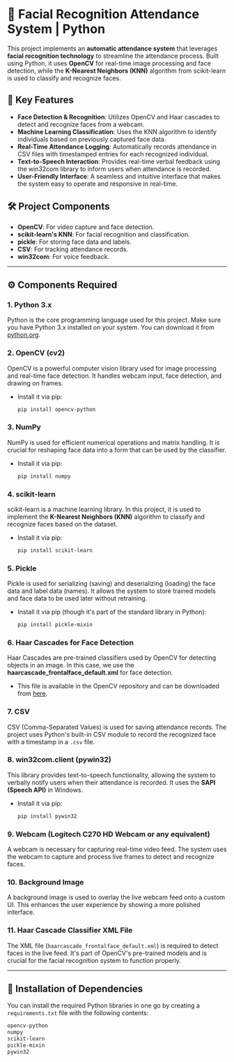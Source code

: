 # 📸 Facial Recognition Attendance System | Python

This project implements an **automatic attendance system** that leverages **facial recognition technology** to streamline the attendance process. Built using Python, it uses **OpenCV** for real-time image processing and face detection, while the **K-Nearest Neighbors (KNN)** algorithm from scikit-learn is used to classify and recognize faces.

## 🌟 Key Features

- **Face Detection & Recognition**: Utilizes OpenCV and Haar cascades to detect and recognize faces from a webcam.
- **Machine Learning Classification**: Uses the KNN algorithm to identify individuals based on previously captured face data.
- **Real-Time Attendance Logging**: Automatically records attendance in CSV files with timestamped entries for each recognized individual.
- **Text-to-Speech Interaction**: Provides real-time verbal feedback using the win32com library to inform users when attendance is recorded.
- **User-Friendly Interface**: A seamless and intuitive interface that makes the system easy to operate and responsive in real-time.

## 🛠️ Project Components

- **OpenCV**: For video capture and face detection.
- **scikit-learn's KNN**: For facial recognition and classification.
- **pickle**: For storing face data and labels.
- **CSV**: For tracking attendance records.
- **win32com**: For voice feedback.

---

## ⚙️ Components Required

### 1. **Python 3.x**
   Python is the core programming language used for this project. Make sure you have Python 3.x installed on your system. You can download it from [python.org](https://www.python.org/).

### 2. **OpenCV (cv2)**
   OpenCV is a powerful computer vision library used for image processing and real-time face detection. It handles webcam input, face detection, and drawing on frames.
   - Install it via pip:
     ```bash
     pip install opencv-python
     ```

### 3. **NumPy**
   NumPy is used for efficient numerical operations and matrix handling. It is crucial for reshaping face data into a form that can be used by the classifier.
   - Install it via pip:
     ```bash
     pip install numpy
     ```

### 4. **scikit-learn**
   scikit-learn is a machine learning library. In this project, it is used to implement the **K-Nearest Neighbors (KNN)** algorithm to classify and recognize faces based on the dataset.
   - Install it via pip:
     ```bash
     pip install scikit-learn
     ```

### 5. **Pickle**
   Pickle is used for serializing (saving) and deserializing (loading) the face data and label data (names). It allows the system to store trained models and face data to be used later without retraining.
   - Install it via pip (though it's part of the standard library in Python):
     ```bash
     pip install pickle-mixin
     ```

### 6. **Haar Cascades for Face Detection**
   Haar Cascades are pre-trained classifiers used by OpenCV for detecting objects in an image. In this case, we use the **haarcascade_frontalface_default.xml** for face detection.
   - This file is available in the OpenCV repository and can be downloaded from [here](https://github.com/opencv/opencv/tree/master/data/haarcascades).

### 7. **CSV**
   CSV (Comma-Separated Values) is used for saving attendance records. The project uses Python's built-in CSV module to record the recognized face with a timestamp in a `.csv` file.

### 8. **win32com.client (pywin32)**
   This library provides text-to-speech functionality, allowing the system to verbally notify users when their attendance is recorded. It uses the **SAPI (Speech API)** in Windows.
   - Install it via pip:
     ```bash
     pip install pywin32
     ```

### 9. **Webcam (Logitech C270 HD Webcam or any equivalent)**
   A webcam is necessary for capturing real-time video feed. The system uses the webcam to capture and process live frames to detect and recognize faces.

### 10. **Background Image**
   A background image is used to overlay the live webcam feed onto a custom UI. This enhances the user experience by showing a more polished interface.

### 11. **Haar Cascade Classifier XML File**
   The XML file (`haarcascade_frontalface_default.xml`) is required to detect faces in the live feed. It's part of OpenCV's pre-trained models and is crucial for the facial recognition system to function properly.

---

## 🔧 Installation of Dependencies

You can install the required Python libraries in one go by creating a `requirements.txt` file with the following contents:

```bash
opencv-python
numpy
scikit-learn
pickle-mixin
pywin32

